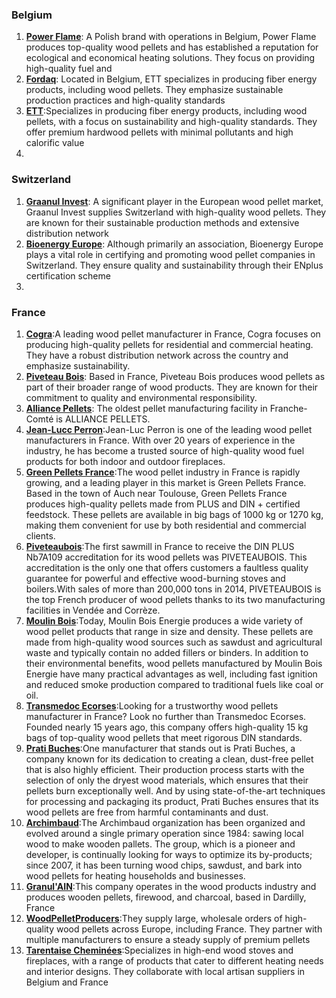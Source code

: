 ### Belgium
1. **[Power Flame](https://power-flame.eu/)**: A Polish brand with operations in Belgium, Power Flame produces top-quality wood pellets and has established a reputation for ecological and economical heating solutions. They focus on providing high-quality fuel and
2. **[Fordaq](https://www.fordaq.com/dir/wood-pellets-producers-companies-in-belgium?as=3662&cs=261)**: Located in Belgium, ETT specializes in producing fiber energy products, including wood pellets. They emphasize sustainable production practices and high-quality standards​
3. **[ETT](https://www.ett.be/en/wood-pellets)**:Specializes in producing fiber energy products, including wood pellets, with a focus on sustainability and high-quality standards. They offer premium hardwood pellets with minimal pollutants and high calorific value​
4. 

### Switzerland
1. **[Graanul Invest](https://www.indexbox.io/store/switzerland-wood-pellets-market-analysis-forecast-size-trends-and-insights/)**: A significant player in the European wood pellet market, Graanul Invest supplies Switzerland with high-quality wood pellets. They are known for their sustainable production methods and extensive distribution network​
2. **[Bioenergy Europe](https://bioenergyeurope.org/epc/)**: Although primarily an association, Bioenergy Europe plays a vital role in certifying and promoting wood pellet companies in Switzerland. They ensure quality and sustainability through their ENplus certification scheme​
3. 


### France
1. **[Cogra](https://www.cogra.fr/)**:A leading wood pellet manufacturer in France, Cogra focuses on producing high-quality pellets for residential and commercial heating. They have a robust distribution network across the country and emphasize sustainability.
2. **[Piveteau Bois](https://www.piveteaubois.com/fr/)**: Based in France, Piveteau Bois produces wood pellets as part of their broader range of wood products. They are known for their commitment to quality and environmental responsibility.
3. **[Alliance Pellets](https://www.alliancepellets.fr/)**: The oldest pellet manufacturing facility in Franche-Comté is ALLIANCE PELLETS.
4. **[Jean-Lucc Perron](https://www.jeanlucperron-energies.fr/)**:Jean-Luc Perron is one of the leading wood pellet manufacturers in France. With over 20 years of experience in the industry, he has become a trusted source of high-quality wood fuel products for both indoor and outdoor fireplaces.
5. **[Green Pellets France](https://en.greenpellets.fr/)**:The wood pellet industry in France is rapidly growing, and a leading player in this market is Green Pellets France. Based in the town of Auch near Toulouse, Green Pellets France produces high-quality pellets made from PLUS and DIN + certified feedstock. These pellets are available in big bags of 1000 kg or 1270 kg, making them convenient for use by both residential and commercial clients.
6. **[Piveteaubois](https://www.piveteaubois.com/en/)**:The first sawmill in France to receive the DIN PLUS Nb7A109 accreditation for its wood pellets was PIVETEAUBOIS. This accreditation is the only one that offers customers a faultless quality guarantee for powerful and effective wood-burning stoves and boilers.With sales of more than 200,000 tons in 2014, PIVETEAUBOIS is the top French producer of wood pellets thanks to its two manufacturing facilities in Vendée and Corrèze.
7. **[Moulin Bois](https://www.moulinboisenergie.fr/eco-engagement/qualite-du-granule-de-bois-chez-moulin-bois-energie/)**:Today, Moulin Bois Energie produces a wide variety of wood pellet products that range in size and density. These pellets are made from high-quality wood sources such as sawdust and agricultural waste and typically contain no added fillers or binders. In addition to their environmental benefits, wood pellets manufactured by Moulin Bois Energie have many practical advantages as well, including fast ignition and reduced smoke production compared to traditional fuels like coal or oil.
8. **[Transmedoc Ecorses](https://www.transmedoc-ecorces.com/)**:Looking for a trustworthy wood pellets manufacturer in France? Look no further than Transmedoc Ecorses. Founded nearly 15 years ago, this company offers high-quality 15 kg bags of top-quality wood pellets that meet rigorous DIN standards.
9. **[Prati Buches](https://www.pratibuches.fr/nos-produits/)**:One manufacturer that stands out is Prati Buches, a company known for its dedication to creating a clean, dust-free pellet that is also highly efficient. Their production process starts with the selection of only the dryest wood materials, which ensures that their pellets burn exceptionally well. And by using state-of-the-art techniques for processing and packaging its product, Prati Buches ensures that its wood pellets are free from harmful contaminants and dust.
10. **[Archimbaud](https://www.groupe-archimbaud.com/en/)**:The Archimbaud organization has been organized and evolved around a single primary operation since 1984: sawing local wood to make wooden pallets. The group, which is a pioneer and developer, is continually looking for ways to optimize its by-products; since 2007, it has been turning wood chips, sawdust, and bark into wood pellets for heating households and businesses.
11. **[Granul'AIN](https://www.europages.co.uk/companies/france/manufacturer%20producer/wood%20pellets.html)**:This company operates in the wood products industry and produces wooden pellets, firewood, and charcoal, based in Dardilly, France
12. **[WoodPelletProducers](https://woodpelletproducers.eu/)**:They supply large, wholesale orders of high-quality wood pellets across Europe, including France. They partner with multiple manufacturers to ensure a steady supply of premium pellets​
13. **[Tarentaise Cheminées](https://tarentaise-cheminees.fr/en/wood-stoves/)**:Specializes in high-end wood stoves and fireplaces, with a range of products that cater to different heating needs and interior designs. They collaborate with local artisan suppliers in Belgium and France
    





